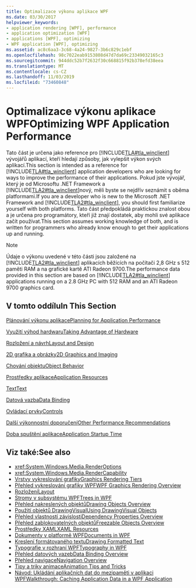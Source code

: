 ```yaml
---
title: Optimalizace výkonu aplikace WPF
ms.date: 03/30/2017
helpviewer_keywords:
- application rendering [WPF], performance
- application optimization [WPF]
- applications [WPF], optimizing
- WPF application [WPF], optimizing
ms.assetid: ac8c6aa3-3c68-4a24-9827-3b6c829c1ebf
ms.openlocfilehash: 98c7022eab9153808d47d7da69c23349032165c3
ms.sourcegitcommit: 944ddc52b7f2632f30c668815f92b378efd38eea
ms.translationtype: MT
ms.contentlocale: cs-CZ
ms.lasthandoff: 11/03/2019
ms.locfileid: "73460848"
---
```

# <a name="optimizing-wpf-application-performance"></a><span data-ttu-id="7e587-102">Optimalizace výkonu aplikace WPF</span><span class="sxs-lookup"><span data-stu-id="7e587-102">Optimizing WPF Application Performance</span></span>
<span data-ttu-id="7e587-103">Tato část je určena jako reference pro [!INCLUDE[TLA#tla_winclient](../../../../includes/tlasharptla-winclient-md.md)] vývojářů aplikací, kteří hledají způsoby, jak vylepšit výkon svých aplikací.</span><span class="sxs-lookup"><span data-stu-id="7e587-103">This section is intended as a reference for [!INCLUDE[TLA#tla_winclient](../../../../includes/tlasharptla-winclient-md.md)] application developers who are looking for ways to improve the performance of their applications.</span></span> <span data-ttu-id="7e587-104">Pokud jste vývojář, který je od Microsoftu .NET Framework a [!INCLUDE[TLA2#tla_winclient](../../../../includes/tla2sharptla-winclient-md.md)]nový, měli byste se nejdřív seznámit s oběma platformami.</span><span class="sxs-lookup"><span data-stu-id="7e587-104">If you are a developer who is new to the Microsoft .NET Framework and [!INCLUDE[TLA2#tla_winclient](../../../../includes/tla2sharptla-winclient-md.md)], you should first familiarize yourself with both platforms.</span></span> <span data-ttu-id="7e587-105">Tato část předpokládá praktickou znalost obou a je určena pro programátory, kteří již znají dostatek, aby mohli své aplikace začít používat.</span><span class="sxs-lookup"><span data-stu-id="7e587-105">This section assumes working knowledge of both, and is written for programmers who already know enough to get their applications up and running.</span></span>  
  
> [!NOTE]
> <span data-ttu-id="7e587-106">Údaje o výkonu uvedené v této části jsou založené na [!INCLUDE[TLA2#tla_winclient](../../../../includes/tla2sharptla-winclient-md.md)] aplikacích běžících na počítači 2,8 GHz s 512 paměti RAM a na grafické kartě ATI Radeon 9700.</span><span class="sxs-lookup"><span data-stu-id="7e587-106">The performance data provided in this section are based on [!INCLUDE[TLA2#tla_winclient](../../../../includes/tla2sharptla-winclient-md.md)] applications running on a 2.8 GHz PC with 512 RAM and an ATI Radeon 9700 graphics card.</span></span>  
  
## <a name="in-this-section"></a><span data-ttu-id="7e587-107">V tomto oddílu</span><span class="sxs-lookup"><span data-stu-id="7e587-107">In This Section</span></span>  
 [<span data-ttu-id="7e587-108">Plánování výkonu aplikace</span><span class="sxs-lookup"><span data-stu-id="7e587-108">Planning for Application Performance</span></span>](planning-for-application-performance.md)  
  
 [<span data-ttu-id="7e587-109">Využití výhod hardwaru</span><span class="sxs-lookup"><span data-stu-id="7e587-109">Taking Advantage of Hardware</span></span>](optimizing-performance-taking-advantage-of-hardware.md)  
  
 [<span data-ttu-id="7e587-110">Rozložení a návrh</span><span class="sxs-lookup"><span data-stu-id="7e587-110">Layout and Design</span></span>](optimizing-performance-layout-and-design.md)  
  
 [<span data-ttu-id="7e587-111">2D grafika a obrázky</span><span class="sxs-lookup"><span data-stu-id="7e587-111">2D Graphics and Imaging</span></span>](optimizing-performance-2d-graphics-and-imaging.md)  
  
 [<span data-ttu-id="7e587-112">Chování objektu</span><span class="sxs-lookup"><span data-stu-id="7e587-112">Object Behavior</span></span>](optimizing-performance-object-behavior.md)  
  
 [<span data-ttu-id="7e587-113">Prostředky aplikace</span><span class="sxs-lookup"><span data-stu-id="7e587-113">Application Resources</span></span>](optimizing-performance-application-resources.md)  
  
 [<span data-ttu-id="7e587-114">Text</span><span class="sxs-lookup"><span data-stu-id="7e587-114">Text</span></span>](optimizing-performance-text.md)  
  
 [<span data-ttu-id="7e587-115">Datová vazba</span><span class="sxs-lookup"><span data-stu-id="7e587-115">Data Binding</span></span>](optimizing-performance-data-binding.md)  
  
 [<span data-ttu-id="7e587-116">Ovládací prvky</span><span class="sxs-lookup"><span data-stu-id="7e587-116">Controls</span></span>](optimizing-performance-controls.md)  
  
 [<span data-ttu-id="7e587-117">Další výkonnostní doporučení</span><span class="sxs-lookup"><span data-stu-id="7e587-117">Other Performance Recommendations</span></span>](optimizing-performance-other-recommendations.md)  
  
 [<span data-ttu-id="7e587-118">Doba spuštění aplikace</span><span class="sxs-lookup"><span data-stu-id="7e587-118">Application Startup Time</span></span>](application-startup-time.md)  
  
## <a name="see-also"></a><span data-ttu-id="7e587-119">Viz také:</span><span class="sxs-lookup"><span data-stu-id="7e587-119">See also</span></span>

- <xref:System.Windows.Media.RenderOptions>
- <xref:System.Windows.Media.RenderCapability>
- [<span data-ttu-id="7e587-120">Vrstvy vykreslování grafiky</span><span class="sxs-lookup"><span data-stu-id="7e587-120">Graphics Rendering Tiers</span></span>](graphics-rendering-tiers.md)
- [<span data-ttu-id="7e587-121">Přehled vykreslování grafiky WPF</span><span class="sxs-lookup"><span data-stu-id="7e587-121">WPF Graphics Rendering Overview</span></span>](../graphics-multimedia/wpf-graphics-rendering-overview.md)
- [<span data-ttu-id="7e587-122">Rozložení</span><span class="sxs-lookup"><span data-stu-id="7e587-122">Layout</span></span>](layout.md)
- [<span data-ttu-id="7e587-123">Stromy v subsystému WPF</span><span class="sxs-lookup"><span data-stu-id="7e587-123">Trees in WPF</span></span>](trees-in-wpf.md)
- [<span data-ttu-id="7e587-124">Přehled nakreslených objektů</span><span class="sxs-lookup"><span data-stu-id="7e587-124">Drawing Objects Overview</span></span>](../graphics-multimedia/drawing-objects-overview.md)
- [<span data-ttu-id="7e587-125">Použití objektů DrawingVisual</span><span class="sxs-lookup"><span data-stu-id="7e587-125">Using DrawingVisual Objects</span></span>](../graphics-multimedia/using-drawingvisual-objects.md)
- [<span data-ttu-id="7e587-126">Přehled vlastností závislosti</span><span class="sxs-lookup"><span data-stu-id="7e587-126">Dependency Properties Overview</span></span>](dependency-properties-overview.md)
- [<span data-ttu-id="7e587-127">Přehled zablokovatelných objektů</span><span class="sxs-lookup"><span data-stu-id="7e587-127">Freezable Objects Overview</span></span>](freezable-objects-overview.md)
- [<span data-ttu-id="7e587-128">Prostředky XAML</span><span class="sxs-lookup"><span data-stu-id="7e587-128">XAML Resources</span></span>](xaml-resources.md)
- [<span data-ttu-id="7e587-129">Dokumenty v platformě WPF</span><span class="sxs-lookup"><span data-stu-id="7e587-129">Documents in WPF</span></span>](documents-in-wpf.md)
- [<span data-ttu-id="7e587-130">Kreslení formátovaného textu</span><span class="sxs-lookup"><span data-stu-id="7e587-130">Drawing Formatted Text</span></span>](drawing-formatted-text.md)
- [<span data-ttu-id="7e587-131">Typografie v rozhraní WPF</span><span class="sxs-lookup"><span data-stu-id="7e587-131">Typography in WPF</span></span>](typography-in-wpf.md)
- [<span data-ttu-id="7e587-132">Přehled datových vazeb</span><span class="sxs-lookup"><span data-stu-id="7e587-132">Data Binding Overview</span></span>](../../../desktop-wpf/data/data-binding-overview.md)
- [<span data-ttu-id="7e587-133">Přehled navigace</span><span class="sxs-lookup"><span data-stu-id="7e587-133">Navigation Overview</span></span>](../app-development/navigation-overview.md)
- [<span data-ttu-id="7e587-134">Tipy a triky animace</span><span class="sxs-lookup"><span data-stu-id="7e587-134">Animation Tips and Tricks</span></span>](../graphics-multimedia/animation-tips-and-tricks.md)
- [<span data-ttu-id="7e587-135">Návod: Ukládání aplikačních dat do mezipaměti v aplikaci WPF</span><span class="sxs-lookup"><span data-stu-id="7e587-135">Walkthrough: Caching Application Data in a WPF Application</span></span>](walkthrough-caching-application-data-in-a-wpf-application.md)
